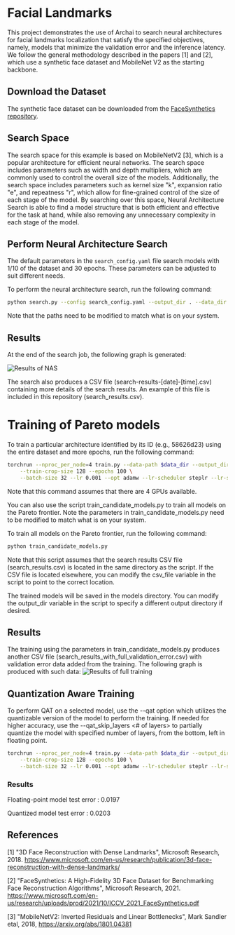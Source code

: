 # Facial Landmarks

This project demonstrates the use of Archai to search neural architectures for facial landmarks localization that satisfy the specified objectives, namely, models that minimize the validation error and the inference latency. We follow the general methodology described in the papers [1] and [2], which use a synthetic face dataset and MobileNet V2 as the starting backbone.

## Download the Dataset

The synthetic face dataset can be downloaded from the [FaceSynthetics repository](https://github.com/microsoft/FaceSynthetics).

## Search Space

The search space for this example is based on MobileNetV2 [3], which is a popular architecture for efficient neural networks. The search space includes parameters such as width and depth multipliers, which are commonly used to control the overall size of the models. Additionally, the search space includes parameters such as kernel size "k", expansion ratio "e", and repeatness "r", which allow for fine-grained control of the size of each stage of the model. By searching over this space, Neural Architecture Search is able to find a model structure that is both efficient and effective for the task at hand, while also removing any unnecessary complexity in each stage of the model.
 
## Perform Neural Architecture Search

The default parameters in the `search_config.yaml` file search models with 1/10 of the dataset and 30 epochs. These parameters can be adjusted to suit different needs.

To perform the neural architecture search, run the following command:

```bash
python search.py --config search_config.yaml --output_dir . --data_dir face_synthetics/dataset_100000
```

Note that the paths need to be modified to match what is on your system. 

## Results
At the end of the search job, the following graph is generated:

![Results of NAS](Partial_Training_Validation_Error_vs_onnx_Latency_ms.png)

The search also produces a CSV file (search-results-[date]-[time].csv) containing more details of the search results. An example of this file is included in this repository (search_results.csv).

# Training of Pareto models

To train a particular architecture identified by its ID (e.g., 58626d23) using the entire dataset and more epochs, run the following command:

```bash
torchrun --nproc_per_node=4 train.py --data-path $data_dir --output_dir $output_dir --nas_search_archid $arch_id --search_result_csv $csv_file \
    --train-crop-size 128 --epochs 100 \
    --batch-size 32 --lr 0.001 --opt adamw --lr-scheduler steplr --lr-step-size 100 --lr-gamma 0.5 -wd 0.00001
```

Note that this command assumes that there are 4 GPUs available.

You can also use the script train_candidate_models.py to train all models on the Pareto frontier. Note the parameters in train_candidate_models.py need to be modified to match what is on your system.

To train all models on the Pareto frontier, run the following command:

```bash
python train_candidate_models.py
```

Note that this script assumes that the search results CSV file (search_results.csv) is located in the same directory as the script. If the CSV file is located elsewhere, you can modify the csv_file variable in the script to point to the correct location.

The trained models will be saved in the models directory. You can modify the output_dir variable in the script to specify a different output directory if desired.

## Results
The training using the parameters in train_candidate_models.py produces another CSV file (search_results_with_full_validation_error.csv) with validation error data added from the training. The following graph is produced with such data:
![Results of full training](Full_Training_Validation_Error_vs_onnx_latency_ms.png)

## Quantization Aware Training
To perform QAT on a selected model, use the --qat option which utilizes the quantizable version of the model to perform the training. 
If needed for higher accuracy, use the --qat_skip_layers <# of layers> to partially quantize the model with specified number of layers, from the bottom, left in floating point.

```bash
torchrun --nproc_per_node=4 train.py --data-path $data_dir --output_dir $output_dir --search_result_archid $arch_id --search_result_csv $csv \
    --train-crop-size 128 --epochs 100 \
    --batch-size 32 --lr 0.001 --opt adamw --lr-scheduler steplr --lr-step-size 100 --lr-gamma 0.5 -wd 0.00001 --qat
```
### Results

Floating-point model test error : 0.0197

Quantized model test error      : 0.0203

## References

[1] "3D Face Reconstruction with Dense Landmarks", Microsoft Research, 2018. https://www.microsoft.com/en-us/research/publication/3d-face-reconstruction-with-dense-landmarks/

[2] "FaceSynthetics: A High-Fidelity 3D Face Dataset for Benchmarking Face Reconstruction Algorithms", Microsoft Research, 2021. https://www.microsoft.com/en-us/research/uploads/prod/2021/10/ICCV_2021_FaceSynthetics.pdf

[3] "MobileNetV2: Inverted Residuals and Linear Bottlenecks", Mark Sandler etal, 2018, https://arxiv.org/abs/1801.04381
